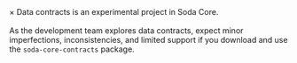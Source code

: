 <div class="info">
  <span class="closebtn" onclick="this.parentElement.style.display='none';">&times;</span>
  Data contracts is an experimental project in Soda Core.<br /><br />As the development team explores data contracts, expect minor imperfections, inconsistencies, and limited support if you download and use the <code>soda-core-contracts</code> package.
</div>